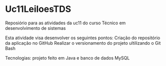 # Uc11LeiloesTDS
Reposiório para as atividades da uc11 do curso Técnico em desenvolvimento de sistemas

Esta atividade visa desenvolver os seguintes pontos:
  Criação do repositório da aplicação no GitHub
  Realizar o versionamento do projeto ultilizando o Git Bash

Tecnologias: projeto feito em Java e banco de dados MySQL

